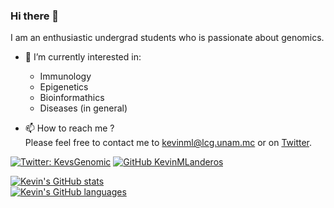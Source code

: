 ### Hi there 👋

<!--
**KevinMLanderos/KevinMLanderos** is a ✨ _special_ ✨ repository because its `README.md` (this file) appears on your GitHub profile.

Here are some ideas to get you started:

- 🔭 I’m currently working on ...
- 🌱 I’m currently learning ...
- 👯 I’m looking to collaborate on ...
- 🤔 I’m looking for help with ...
- 💬 Ask me about ...
- 😄 Pronouns: ...
- ⚡ Fun fact: ...
[![Linkedin: thaianebraga](https://img.shields.io/badge/-thaianebraga-blue?style=flat-square&logo=Linkedin&logoColor=white&link=https://www.linkedin.com/in/thaianebraga/)](https://www.linkedin.com/in/thaianebraga/)
[![Top Langs](https://github-readme-stats.vercel.app/api/top-langs/?username=KevinMLanderos&langs_count=8)](https://github.com/anuraghazra/github-readme-stats)
-->

I am an enthusiastic undergrad students who is passionate about genomics.
- 🔭 I’m currently interested in:
  - Immunology
  - Epigenetics
  - Bioinformathics
  - Diseases (in general)
  
- 📫 How to reach me ?  
Please feel free to contact me to kevinml@lcg.unam.mc or on [Twitter](https://twitter.com/KevsGenomic).


[![Twitter: KevsGenomic](https://img.shields.io/twitter/follow/KevsGenomic?style=social)](https://twitter.com/KevsGenomic)
[![GitHub KevinMLanderos](https://img.shields.io/github/followers/KevinMLanderos?label=follow&style=social)](https://github.com/KevinMLanderos)


[![Kevin's GitHub stats](https://github-readme-stats.vercel.app/api?username=KevinMLanderos&show_icons=true&theme=merko)](https://github.com/anuraghazra/github-readme-stats)  
[![Kevin's GitHub languages](https://github-readme-stats.vercel.app/api/top-langs?username=KevinMLanderos&layout=compact&theme=dark)](https://github.com/anuraghazra/github-readme-stats)

